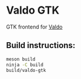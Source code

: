 # Valdo GTK

GTK frontend for [Valdo](https://github.com/Prince781/valdo)

## Build instructions:

```sh
meson build
ninja -C build
build/valdo-gtk
```
